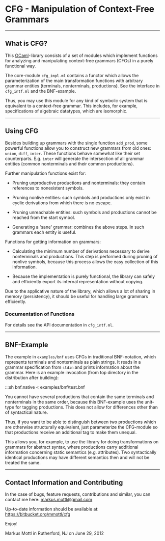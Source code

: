 CFG - Manipulation of Context-Free Grammars
===========================================

---------------------------------------------------------------------------

What is CFG?
------------

This [OCaml](http://www.ocaml.org)-library consists of a set of modules which
implement functions for analyzing and manipulating context-free grammars
(CFGs) in a purely functional way.

The core-module `cfg_impl.ml` contains a functor which allows the
parameterization of the main transformation functions with arbitrary grammar
entities (terminals, nonterminals, productions).  See the interface in
`cfg_intf.ml` and the BNF-example.

Thus, you may use this module for any kind of symbolic system that
is equivalent to a context-free grammar.  This includes, for example,
specifications of algebraic datatypes, which are isomorphic.

---------------------------------------------------------------------------

Using CFG
---------

Besides building up grammars with the single function `add_prod`, some
powerful functions allow you to construct new grammars from old ones: `union`,
`diff`, `inter`.  These functions behave somewhat like their set counterparts.
E.g. `inter` will generate the intersection of all grammar entities (common
nonterminals and their common productions).

Further manipulation functions exist for:

  * Pruning unproductive productions and nonterminals: they contain
    references to nonexistent symbols.

  * Pruning nonlive entities: such symbols and productions only exist
    in cyclic derivations from which there is no escape.

  * Pruning unreachable entities: such symbols and productions cannot be
    reached from the start symbol.

  * Generating a 'sane' grammar: combines the above steps.  In such
    grammars each entity is useful.

Functions for getting information on grammars:

  * Calculating the minimum number of derivations necessary to derive
    nonterminals and productions.  This step is performed during pruning
    of nonlive symbols, because this process allows the easy collection of
    this information.

  * Because the implementation is purely functional, the library can
    safely and efficiently export its internal representation without copying.

Due to the applicative nature of the library, which allows a lot of sharing
in memory (persistency), it should be useful for handling large grammars
efficiently.

### Documentation of Functions

For details see the API documentation in `cfg_intf.ml`.

---------------------------------------------------------------------------

BNF-Example
-----------

The example in `examples/bnf` uses CFGs in traditional BNF-notation, which
represents terminals and nonterminals as plain strings.  It reads in a grammar
specification from `stdin` and prints information about the grammar.  Here is
an example invocation (from top directory in the distribution after building):

  :::sh
  bnf.native < examples/bnf/test.bnf

You cannot have several productions that contain the same terminals and
nonterminals in the same order, because this BNF-example uses the unit-type
for tagging productions.  This does not allow for differences other than of
syntactical nature.

Thus, if you want to be able to distinguish between two productions which
are otherwise structurally equivalent, just parameterize the CFG-module so
that productions receive an additional tag to make them unequal.

This allows you, for example, to use the library for doing transformations on
grammars for abstract syntax, where productions carry additional information
concerning static semantics (e.g. attributes).  Two syntactically identical
productions may have different semantics then and will not be treated the same.

---------------------------------------------------------------------------

Contact Information and Contributing
------------------------------------

In the case of bugs, feature requests, contributions and similar, you can
contact me here: <markus.mottl@gmail.com>

Up-to-date information should be available at:
<https://bitbucket.org/mmottl/cfg>

Enjoy!

Markus Mottl in Rutherford, NJ on June 29, 2012
